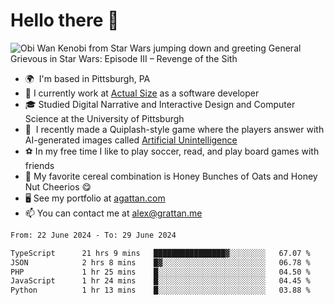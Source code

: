 <!--
**GameDog9988/GameDog9988** is a ✨ _special_ ✨ repository because its `README.md` (this file) appears on your GitHub profile.

Here are some ideas to get you started:

- 🔭 I’m currently working on ...
- 🌱 I’m currently learning ...
- 👯 I’m looking to collaborate on ...
- 🤔 I’m looking for help with ...
- 💬 Ask me about ...
- 📫 How to reach me: ...
- 😄 Pronouns: ...
- ⚡ Fun fact: ...
-->



Hello there 👋
==================================

![Obi Wan Kenobi from Star Wars jumping down and greeting General Grievous in Star Wars: Episode III – Revenge of the Sith](https://github.com/agrattan0820/agrattan0820/assets/51346343/689e56eb-29be-46a5-a079-28ea727b5f7e)


- 🌍  I'm based in Pittsburgh, PA
- 🔭  I currently work at [Actual Size](https://actualsize.com/) as a software developer
- 🎓  Studied Digital Narrative and Interactive Design and Computer Science at the University of Pittsburgh
- 👾  I recently made a Quiplash-style game where the players answer with AI-generated images called [Artificial Unintelligence](https://github.com/agrattan0820/artificial-unintelligence)
- ⚽  In my free time I like to play soccer, read, and play board games with friends
- 🥣  My favorite cereal combination is Honey Bunches of Oats and Honey Nut Cheerios 😋
- 🖥️  See my portfolio at [agattan.com](http://agrattan.com/)
- 📫  You can contact me at [alex@grattan.me](mailto:alex@grattan.me)

<!--START_SECTION:waka-->

```txt
From: 22 June 2024 - To: 29 June 2024

TypeScript      21 hrs 9 mins   ████████████████▓░░░░░░░░   67.07 %
JSON            2 hrs 8 mins    █▓░░░░░░░░░░░░░░░░░░░░░░░   06.78 %
PHP             1 hr 25 mins    █░░░░░░░░░░░░░░░░░░░░░░░░   04.50 %
JavaScript      1 hr 24 mins    █░░░░░░░░░░░░░░░░░░░░░░░░   04.45 %
Python          1 hr 13 mins    █░░░░░░░░░░░░░░░░░░░░░░░░   03.88 %
```

<!--END_SECTION:waka-->
